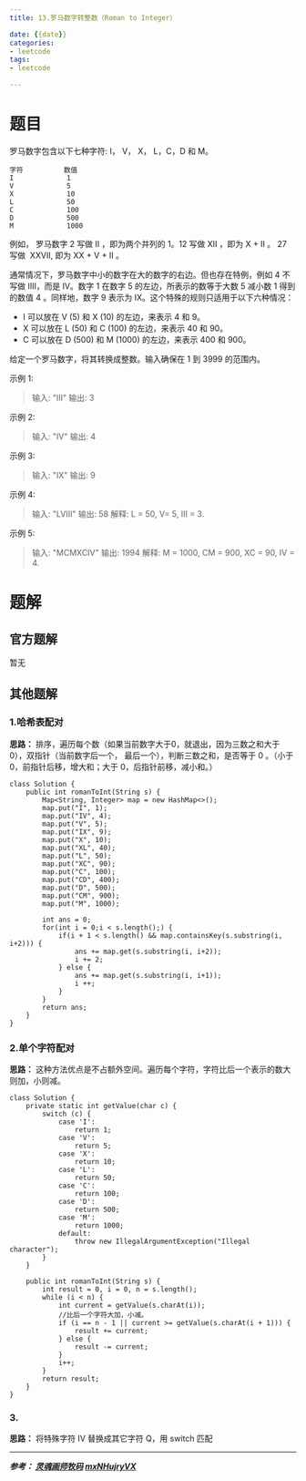 ```yaml
---
title: 13.罗马数字转整数（Roman to Integer）

date: {{date}}
categories:
- leetcode
tags:
- leetcode

---
```

# 题目
罗马数字包含以下七种字符: I， V， X， L，C，D 和 M。

```
字符          数值
I             1
V             5
X             10
L             50
C             100
D             500
M             1000
```
例如， 罗马数字 2 写做 II ，即为两个并列的 1。12 写做 XII ，即为 X + II 。 27 写做  XXVII, 即为 XX + V + II 。

通常情况下，罗马数字中小的数字在大的数字的右边。但也存在特例，例如 4 不写做 IIII，而是 IV。数字 1 在数字 5 的左边，所表示的数等于大数 5 减小数 1 得到的数值 4 。同样地，数字 9 表示为 IX。这个特殊的规则只适用于以下六种情况：

- I 可以放在 V (5) 和 X (10) 的左边，来表示 4 和 9。
- X 可以放在 L (50) 和 C (100) 的左边，来表示 40 和 90。 
- C 可以放在 D (500) 和 M (1000) 的左边，来表示 400 和 900。

给定一个罗马数字，将其转换成整数。输入确保在 1 到 3999 的范围内。

示例 1:
> 输入: "III"
> 输出: 3

示例 2:
> 输入: "IV"
> 输出: 4

示例 3:
> 输入: "IX"
> 输出: 9

示例 4:
> 输入: "LVIII"
> 输出: 58
> 解释: L = 50, V= 5, III = 3.

示例 5:
> 输入: "MCMXCIV"
> 输出: 1994
> 解释: M = 1000, CM = 900, XC = 90, IV = 4.

# 题解

## 官方题解
暂无

## 其他题解
### 1.哈希表配对
**思路：** 排序，遍历每个数（如果当前数字大于0，就退出，因为三数之和大于0），双指针（当前数字后一个， 最后一个），判断三数之和，是否等于 0 。（小于 0，前指针后移，增大和；大于 0，后指针前移，减小和。）

```
class Solution {
    public int romanToInt(String s) {
        Map<String, Integer> map = new HashMap<>();
        map.put("I", 1);
        map.put("IV", 4);
        map.put("V", 5);
        map.put("IX", 9);
        map.put("X", 10);
        map.put("XL", 40);
        map.put("L", 50);
        map.put("XC", 90);
        map.put("C", 100);
        map.put("CD", 400);
        map.put("D", 500);
        map.put("CM", 900);
        map.put("M", 1000);

        int ans = 0;
        for(int i = 0;i < s.length();) {
            if(i + 1 < s.length() && map.containsKey(s.substring(i, i+2))) {
                ans += map.get(s.substring(i, i+2));
                i += 2;
            } else {
                ans += map.get(s.substring(i, i+1));
                i ++;
            }
        }
        return ans;
    }
}
```

### 2.单个字符配对
**思路：** 这种方法优点是不占额外空间。遍历每个字符，字符比后一个表示的数大则加，小则减。
```
class Solution {
    private static int getValue(char c) {
        switch (c) {
            case 'I':
                return 1;
            case 'V':
                return 5;
            case 'X':
                return 10;
            case 'L':
                return 50;
            case 'C':
                return 100;
            case 'D':
                return 500;
            case 'M':
                return 1000;
            default:
                throw new IllegalArgumentException("Illegal character");
        }
    }

    public int romanToInt(String s) {
        int result = 0, i = 0, n = s.length();
        while (i < n) {
            int current = getValue(s.charAt(i));
            //比后一个字符大加，小减。
            if (i == n - 1 || current >= getValue(s.charAt(i + 1))) {
                result += current;
            } else {
                result -= current;
            }
            i++;
        }
        return result;
    }
}

```
### 3.
**思路：** 将特殊字符 IV 替换成其它字符 Q，用 switch 匹配


---
***参考：
[灵魂画师牧码](https://leetcode-cn.com/problems/two-sum/solution/hua-jie-suan-fa-13-luo-ma-shu-zi-zhuan-zheng-shu-b/)
[mxNHujryVX](https://leetcode-cn.com/problems/two-sum/solution/java-luo-ma-shu-zi-zhuan-zheng-shu-by-mxnhujryvx/)***
